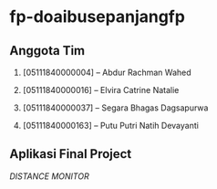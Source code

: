 # fp-doaibusepanjangfp


## Anggota Tim

1. [05111840000004] – Abdur Rachman Wahed

2. [05111840000016] – Elvira Catrine Natalie

3. [05111840000037] – Segara Bhagas Dagsapurwa

4. [05111840000163] – Putu Putri Natih Devayanti

## Aplikasi Final Project

_DISTANCE MONITOR_
